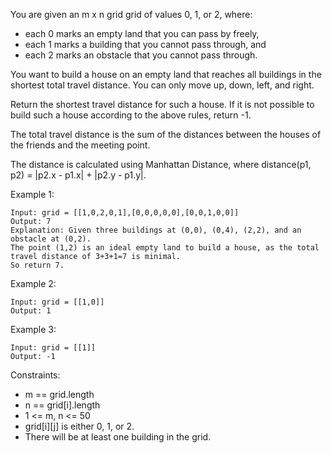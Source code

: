 You are given an m x n grid grid of values 0, 1, or 2, where:

- each 0 marks an empty land that you can pass by freely,
- each 1 marks a building that you cannot pass through, and
- each 2 marks an obstacle that you cannot pass through.

You want to build a house on an empty land that reaches all buildings in the shortest total travel distance. You can only move up, down, left, and right.

Return the shortest travel distance for such a house. If it is not possible to build such a house according to the above rules, return -1.

The total travel distance is the sum of the distances between the houses of the friends and the meeting point.

The distance is calculated using Manhattan Distance, where distance(p1, p2) = |p2.x - p1.x| + |p2.y - p1.y|.

 

Example 1:
```
Input: grid = [[1,0,2,0,1],[0,0,0,0,0],[0,0,1,0,0]]
Output: 7
Explanation: Given three buildings at (0,0), (0,4), (2,2), and an obstacle at (0,2).
The point (1,2) is an ideal empty land to build a house, as the total travel distance of 3+3+1=7 is minimal.
So return 7.
```

Example 2:
```
Input: grid = [[1,0]]
Output: 1
```

Example 3:
```
Input: grid = [[1]]
Output: -1
```

Constraints:

- m == grid.length
- n == grid[i].length
- 1 <= m, n <= 50
- grid[i][j] is either 0, 1, or 2.
- There will be at least one building in the grid.